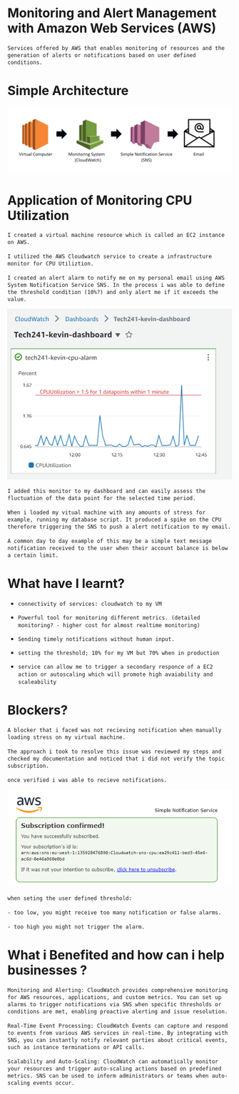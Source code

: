 
# Monitoring and Alert Management with Amazon Web Services (AWS)

```
Services offered by AWS that enables monitoring of resources and the generation of alerts or notifications based on user defined conditions.
```

# Simple Architecture

![Alt text](<cloudwatch and SNS.png>)

# Application of Monitoring CPU Utilization

```
I created a virtual machine resource which is called an EC2 instance on AWS.

I utilized the AWS Cloudwatch service to create a infrastructure monitor for CPU Utiliztion.

I created an alert alarm to notify me on my personal email using AWS System Notification Service SNS. In the process i was able to define the threshold condition (10%?) and only alert me if it exceeds the value.

```

![Alt text](<CPU monitor added to dashboard.png>)

```
I added this monitor to my dashboard and can easily assess the fluctuation of the data point for the selected time period.

When i loaded my vitual machine with any amounts of stress for example, running my database script. It produced a spike on the CPU therefore triggering the SNS to push a alert notification to my email. 

A common day to day example of this may be a simple text message notification received to the user when their account balance is below a certain limit.
```
# What have I learnt? 

- `connectivity of services: cloudwatch to my VM`

- `Powerful tool for monitoring different metrics. (detailed monitoring? - higher cost for almost realtime monitoring)`

- `Sending timely notifications without human input.`

- `setting the threshold; 10% for my VM but 70% when in production`

- `service can allow me to trigger a secondary responce of a EC2 action or autoscaling which will promote high avaiability and scaleability` 
  
# Blockers?

```
A blocker that i faced was not recieving notification when manually loading stress on my virtual machine. 

The approach i took to resolve this issue was reviewed my steps and checked my documentation and noticed that i did not verify the topic subscription.

once verified i was able to recieve notifications.

```
![Alt text](<sns topic subcription confirmation 2.1.1.png>)
```
when seting the user defined threshold:

- too low, you might receive too many notification or false alarms.

- too high you might not trigger the alarm.  
```

# What i Benefited and how can i help businesses ?

```
Monitoring and Alerting: CloudWatch provides comprehensive monitoring for AWS resources, applications, and custom metrics. You can set up alarms to trigger notifications via SNS when specific thresholds or conditions are met, enabling proactive alerting and issue resolution.

Real-Time Event Processing: CloudWatch Events can capture and respond to events from various AWS services in real-time. By integrating with SNS, you can instantly notify relevant parties about critical events, such as instance terminations or API calls.

Scalability and Auto-Scaling: CloudWatch can automatically monitor your resources and trigger auto-scaling actions based on predefined metrics. SNS can be used to inform administrators or teams when auto-scaling events occur.



```


